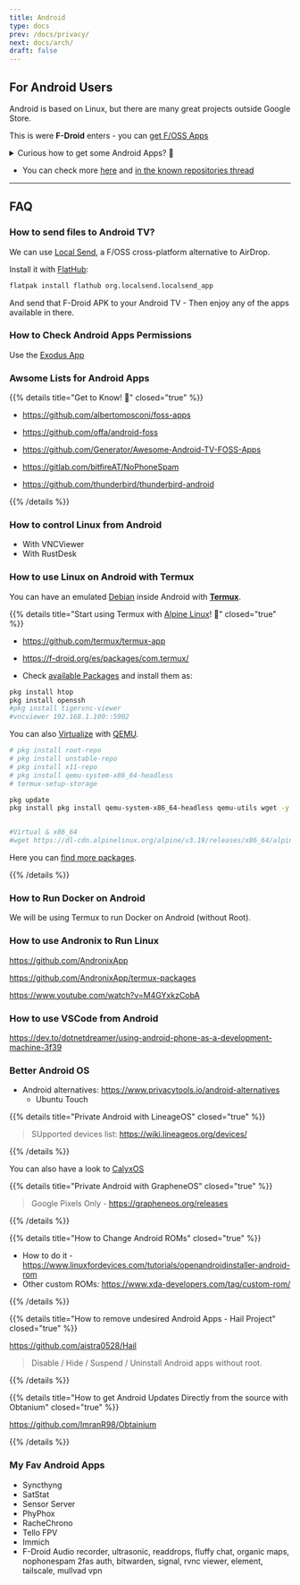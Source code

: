 ```yaml
---
title: Android
type: docs
prev: /docs/privacy/
next: docs/arch/
draft: false
---
```


## For Android Users

Android is based on Linux, but there are many great projects outside Google Store.

This is were **F-Droid** enters - you can [get F/OSS Apps](https://f-droid.org/en/packages/)

<details>
  <summary>Curious how to get some Android Apps? 🤘</summary>
  &nbsp;

* [F-Droid](https://f-droid.org/en/) -> F/OSS [Android App Repository](https://gitlab.com/fdroid/fdroidclient) 

* Audio recorder 
    * https://github.com/Dimowner/AudioRecorder
    * https://f-droid.org/en/packages/org.fossify.voicerecorder/

* Syncthing - https://github.com/syncthing/syncthing
* Nextcloud - https://github.com/nextcloud/android

* https://github.com/bitwarden/clients
* https://f-droid.org/packages/net.mullvad.mullvadvpn/

* PixelFed client - https://f-droid.org/app/com.h.pixeldroid {F-Droid}
* Matrix Element - https://github.com/vector-im/element-android
* Matrix Fluffy Chat - https://gitlab.com/KrilleFear/fluffychat

* Browsers: Firefox, Brave, Bromite, Kiwi

* Organic Maps - https://github.com/organicmaps/organicmaps
* MapsMe - https://github.com/mapsme/api-android

* Readrops (RSS) - https://github.com/readrops/Readrops - Android multi-services RSS client


* PhyPhox - https://github.com/phyphox/phyphox-android
* https://f-droid.org/en/packages/github.umer0586.sensorserver/

* Media - 
    * [Jellyfin](https://f-droid.org/en/packages/org.jellyfin.androidtv/index.html) - https://github.com/jellyfin/jellyfin
    * Client for Navidrome - https://gitlab.com/ultrasonic/ultrasonic
    * Substreamer
    * YT with: [NewPipe](https://f-droid.org/packages/org.schabi.newpipe/), [Clipious](https://f-droid.org/packages/com.github.lamarios.clipious/) or [LibreTube](https://f-droid.org/en/packages/com.github.libretube/)

</details>

* You can check more [here](https://brainfucksec.github.io/android-foss-apps-list#android-based-operating-systems) and [in the known repositories thread](https://forum.f-droid.org/t/known-repositories/721)

---

## FAQ

### How to send files to Android TV?

We can use [Local Send](https://github.com/localsend/localsend?tab=readme-ov-file#download), a F/OSS cross-platform alternative to AirDrop.

Install it with [FlatHub](https://flathub.org/apps/org.localsend.localsend_app):

```sh
flatpak install flathub org.localsend.localsend_app
```

And send that F-Droid APK to your Android TV - Then enjoy any of the apps available in there.

### How to Check Android Apps Permissions

Use the [Exodus App](https://github.com/Exodus-Privacy/exodus-android-app) 

### Awsome Lists for Android Apps

{{% details title="Get to Know! 🚀" closed="true" %}}


* https://github.com/albertomosconi/foss-apps
* https://github.com/offa/android-foss
* https://github.com/Generator/Awesome-Android-TV-FOSS-Apps

* https://gitlab.com/bitfireAT/NoPhoneSpam
* https://github.com/thunderbird/thunderbird-android


{{% /details %}}

### How to control Linux from Android

* With VNCViewer
* With RustDesk

### How to use Linux on Android with Termux

You can have an emulated [Debian](https://jalcocert.github.io/Linux/docs/debian/) inside Android with [**Termux**](https://termux.dev/en/).

{{% details title="Start using Termux with [Alpine Linux](https://alpinelinux.org/downloads/)! 🚀" closed="true" %}}

* https://github.com/termux/termux-app
* https://f-droid.org/es/packages/com.termux/

* Check [available Packages](https://packages.termux.dev) and install them as:

```sh
pkg install htop
pkg install openssh
#pkg install tigervnc-viewer
#vncviewer 192.168.1.100::5902

```

You can also [Virtualize](https://jalcocert.github.io/Linux/docs/debian/virtualization) with [QEMU](https://jalcocert.github.io/Linux/docs/debian/virtualization).

```sh
# pkg install root-repo
# pkg install unstable-repo
# pkg install x11-repo
# pkg install qemu-system-x86_64-headless
# termux-setup-storage

pkg update
pkg install pkg install qemu-system-x86_64-headless qemu-utils wget -y


#Virtual & x86_64 
#wget https://dl-cdn.alpinelinux.org/alpine/v3.19/releases/x86_64/alpine-virt-3.19.1-x86_64.iso
```

Here you can [find more packages](https://github.com/may215/awesome-termux-hacking).
<!-- 
https://www.youtube.com/watch?v=ISvdxtW-Cls&t=543s
https://www.youtube.com/watch?v=prpa58OEmzs
https://www.youtube.com/watch?v=pR5jOQnfNtY
https://www.youtube.com/watch?v=izydeK8eTGw
https://www.youtube.com/watch?v=g8mQdICewis -->

{{% /details %}}

### How to Run Docker on Android

We will be using Termux to run Docker on Android (without Root).


### How to use Andronix to Run Linux

https://github.com/AndronixApp

https://github.com/AndronixApp/termux-packages

https://www.youtube.com/watch?v=M4GYxkzCobA

### How to use VSCode from Android

https://dev.to/dotnetdreamer/using-android-phone-as-a-development-machine-3f39


### Better Android OS

* Android alternatives: <https://www.privacytools.io/android-alternatives>
  * Ubuntu Touch
  
{{% details title="Private Android with LineageOS" closed="true" %}}

> SUpported devices list: <https://wiki.lineageos.org/devices/>

{{% /details %}} 

You can also have a look to [CalyxOS](https://calyxos.org/install/)

{{% details title="Private Android with GrapheneOS" closed="true" %}}

> Google Pixels Only - https://grapheneos.org/releases

{{% /details %}}

{{% details title="How to Change Android ROMs" closed="true" %}}

* How to do it - https://www.linuxfordevices.com/tutorials/openandroidinstaller-android-rom
* Other custom ROMs: https://www.xda-developers.com/tag/custom-rom/

{{% /details %}}

{{% details title="How to remove undesired Android Apps - Hail Project" closed="true" %}}

https://github.com/aistra0528/Hail

> Disable / Hide / Suspend / Uninstall Android apps without root.

{{% /details %}}


{{% details title="How to get Android Updates Directly from the source with Obtanium" closed="true" %}}


https://github.com/ImranR98/Obtainium

{{% /details %}}



<!-- 
https://www.youtube.com/watch?v=qxAnWYUvDxg
https://www.youtube.com/watch?v=KBWlB9f_SAo
 -->


### My Fav Android Apps

* Syncthyng
* SatStat
* Sensor Server
* PhyPhox
* RacheChrono
* Tello FPV
* Immich
* F-Droid
Audio recorder, ultrasonic, readdrops, fluffy chat, organic maps, nophonespam
2fas auth, bitwarden, signal, rvnc viewer, element, tailscale, mullvad vpn

